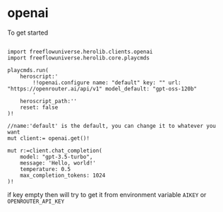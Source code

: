 # openai

To get started

```vlang

import freeflowuniverse.herolib.clients.openai
import freeflowuniverse.herolib.core.playcmds

playcmds.run(
    heroscript:'
        !!openai.configure name: "default" key: "" url: "https://openrouter.ai/api/v1" model_default: "gpt-oss-120b"
        '
    heroscript_path:''
    reset: false
)!

//name:'default' is the default, you can change it to whatever you want
mut client:= openai.get()!

mut r:=client.chat_completion(
	model: "gpt-3.5-turbo",
	message: 'Hello, world!'
	temperature: 0.5
	max_completion_tokens: 1024
)!

```

if key empty then will try to get it from environment variable `AIKEY` or `OPENROUTER_API_KEY`
